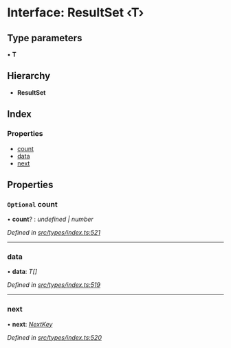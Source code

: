 # Interface: ResultSet ‹**T**›

## Type parameters

▪ **T**

## Hierarchy

* **ResultSet**

## Index

### Properties

* [count](resultset.md#optional-count)
* [data](resultset.md#data)
* [next](resultset.md#next)

## Properties

### `Optional` count

• **count**? : *undefined | number*

*Defined in [src/types/index.ts:521](https://github.com/PolymathNetwork/polymesh-sdk/blob/a0872cf4/src/types/index.ts#L521)*

___

###  data

• **data**: *T[]*

*Defined in [src/types/index.ts:519](https://github.com/PolymathNetwork/polymesh-sdk/blob/a0872cf4/src/types/index.ts#L519)*

___

###  next

• **next**: *[NextKey](../globals.md#nextkey)*

*Defined in [src/types/index.ts:520](https://github.com/PolymathNetwork/polymesh-sdk/blob/a0872cf4/src/types/index.ts#L520)*
